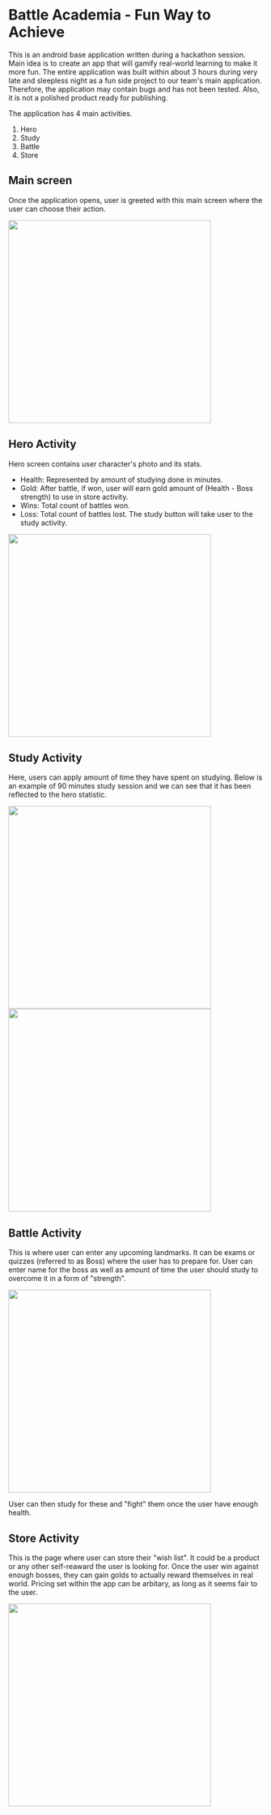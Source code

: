 # Battle Academia - Fun Way to Achieve
This is an android base application written during a hackathon session. Main idea is to create an app that will gamify real-world learning to make it more fun. The entire application was built within about 3 hours during very late and sleepless night as a fun side project to our team's main application. Therefore, the application may contain bugs and has not been tested. Also, it is not a polished product ready for publishing.

The application has 4 main activities.
1. Hero
1. Study
1. Battle
1. Store
## Main screen
Once the application opens, user is greeted with this main screen where the user can choose their action.

<img src="images/main.png" width="400">

## Hero Activity
Hero screen contains user character's photo and its stats.
- Health: Represented by amount of studying done in minutes.
- Gold: After battle, if won, user will earn gold amount of (Health - Boss strength) to use in store activity.
- Wins: Total count of battles won.
- Loss: Total count of battles lost.
The study button will take user to the study activity.

<img src="images/hero.png" width="400">

## Study Activity
Here, users can apply amount of time they have spent on studying. Below is an example of 90 minutes study session and we can see that it has been reflected to the hero statistic.

<img src="images/study.png" width="400">

<img src="images/hero2.png" width="400">

## Battle Activity
This is where user can enter any upcoming landmarks. It can be exams or quizzes (referred to as Boss) where the user has to prepare for. User can enter name for the boss as well as amount of time the user should study to overcome it in a form of "strength".

<img src="images/battle.png" width="400">

User can then study for these and "fight" them once the user have enough health.

## Store Activity
This is the page where user can store their "wish list". It could be a product or any other self-reaward the user is looking for. Once the user win against enough bosses, they can gain golds to actually reward themselves in real world. Pricing set within the app can be arbitary, as long as it seems fair to the user.

<img src="images/study.png" width="400">
